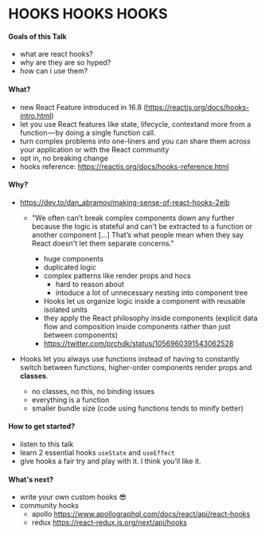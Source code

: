 # HOOKS HOOKS HOOKS

#### Goals of this Talk

-   what are react hooks?
-   why are they are so hyped?
-   how can i use them?

#### What?

-   new React Feature introduced in 16.8 (https://reactjs.org/docs/hooks-intro.html)
-   let you use React features like state, lifecycle, contextand more from a function — by doing a single function call.
-   turn complex problems into one-liners and you can share them across your application or with the React community
-   opt in, no breaking change
-   hooks reference: https://reactjs.org/docs/hooks-reference.html

#### Why?

-   https://dev.to/dan_abramov/making-sense-of-react-hooks-2eib

    -   "We often can’t break complex components down any further because the logic is stateful and can't be extracted to a function or another component [...] That’s what people mean when they say React doesn't let them separate concerns."

        -   huge components
        -   duplicated logic
        -   complex patterns like render props and hocs
            -   hard to reason about
            -   intoduce a lot of unnecessary nesting into component tree
        -   Hooks let us organize logic inside a component with reusable isolated units
        -   they apply the React philosophy inside components (explicit data flow and composition inside components rather than just between components)
        -   https://twitter.com/prchdk/status/1056960391543062528

-   Hooks let you always use functions instead of having to constantly switch between functions, higher-order components render props and **classes**.
    -   no classes, no this, no binding issues
    -   everything is a function
    -   smaller bundle size (code using functions tends to minify better)

#### How to get started?

-   listen to this talk
-   learn 2 essential hooks `useState` and `useEffect`
-   give hooks a fair try and play with it. I think you’ll like it.

#### What's next?

-   write your own custom hooks :sunglasses:
-   community hooks
    -   apollo https://www.apollographql.com/docs/react/api/react-hooks
    -   redux https://react-redux.js.org/next/api/hooks
